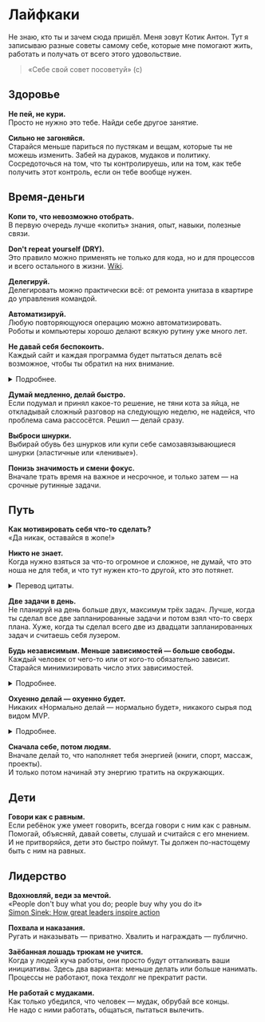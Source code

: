 
# Лайфкаки

Не знаю, кто ты и зачем сюда пришёл. Меня зовут Котик Антон.
Тут я записываю разные советы самому себе, которые мне помогают жить,
работать и получать от всего этого удовольствие. 

> «Себе свой совет посоветуй» (c)


## Здоровье

**Не пей, не кури.**
<br>Просто не нужно это тебе. Найди себе другое занятие.

**Сильно не загоняйся.**
<br>Старайся меньше париться по пустякам и вещам, которые ты не можешь изменить.
Забей на дураков, мудаков и политику. Сосредоточься на том, что ты контролируешь,
или на том, как тебе получить этот контроль, если он тебе вообще нужен.


## Время-деньги

**Копи то, что невозможно отобрать.**
<br>В первую очередь лучше «копить» знания, опыт, навыки, полезные связи.

**Don't repeat yourself (DRY).**
<br>Это правило можно применять не только для кода, но и для процессов и всего остального в жизни. [Wiki](https://en.wikipedia.org/wiki/Don%27t_repeat_yourself).

**Делегируй.**
<br>Делегировать можно практически всё: от ремонта унитаза в квартире до управления командой.

**Автоматизируй.**
<br>Любую повторяющуюся операцию можно автоматизировать.
<br>Роботы и компьютеры хорошо делают всякую рутину уже много лет.

**Не давай себя беспокоить.**
<br>Каждый сайт и каждая программа будет пытаться делать всё возможное, чтобы ты обратил на них внимание.
<details>
  <summary>Подробнее.</summary>

  Отключи все нотификации в телефоне, уведомления о сообщениях в почте и социальных сетях, счетчики непрочитанных сообщений и т. п. В компьютере и браузере надо сделать тоже самое. Счетчики непрочитанных сообщений тоже спрячь из виду.

  Настрой все возможные фильтры, всё нежелательное — в спам.
  
  Контроль над твоим вниманием должен оставаться у тебя. Оставь только те уведомления,
ради которых действительно стоит отвлечься от важных дел, например,
будильник и напоминания о запланированных встречах в календаре.

  См. [Локус контроля](https://ru.wikipedia.org/wiki/%D0%9B%D0%BE%D0%BA%D1%83%D1%81_%D0%BA%D0%BE%D0%BD%D1%82%D1%80%D0%BE%D0%BB%D1%8F).
</details>

**Думай медленно, делай быстро.**
<br>Если подумал и принял какое-то решение, не тяни кота за яйца, не откладывай сложный разговор на следующую неделю, не надейся, что проблема сама рассосётся. Решил — делай сразу.

**Выброси шнурки.**
<br>Выбирай обувь без шнурков или купи себе самозавязывающиеся шнурки (эластичные или «ленивые»).

**Понизь значимость и смени фокус.**
<br>Вначале трать время на важное и несрочное, и только затем — на срочные рутинные задачи.


## Путь

**Как мотивировать себя что-то сделать?**
<br>«Да никак, оставайся в жопе!»

**Никто не знает.**
<br>Когда нужно взяться за что-то огромное и сложное, не думай, что это ноша не для тебя, и что тут нужен кто-то другой, кто это потянет.

<details>
  <summary>Перевод цитаты.</summary>
Я знаю, вы, наверняка, думаете: «Я не знаю, как построить плотину, или привлечь миллион людей к работе над чем-то». Открою вам секрет: сначала никто этого не знает. Идеи не рождаются полностью готовыми. Они становятся яснее лишь по мере работы над ними. Нужно лишь начать.
</details>

**Две задачи в день.**
<br>Не планируй на день больше двух, максимум трёх задач.
Лучше, когда ты сделал все две запланированные задачи и потом взял что-то сверх плана.
Хуже, когда ты сделал всего две из двадцати запланированных задач и считаешь себя лузером.

**Будь независимым. Меньше зависимостей — больше свободы.**
<br>Каждый человек от чего-то или от кого-то обязательно зависит. Старайся минимизировать число этих зависимостей.

<details>
  <summary>Подробнее.</summary>
<p>Соглашайся на новые зависимости только осознанно с полным пониманием, что каждая зависимость
будет тебя в чём-то ограничивать, не давай навязать тебе это решение. Большинство людей к 35 годам настолько зависимы,
что даже с друзьями на шашлыки не могут поехать. Зависимости могут быть самые разные.</p>

Пример 1: если ты куришь (возможно это тебе навязали одноклассники в школе) — теперь твой бюджет зависит от цен на сигареты, которыми ты никак не управляешь.

Пример 2: завёл кота (попросили приютить, а ты не смог отказать) — теперь о нём надо заботиться, ты не можешь просто собрать чемодан и уехать, не придумав что делать с котом.

Пример 3: решил, что будешь пользоваться только iphone, другие фирмы даже за телефоны не считаешь, хотя даже не пробовал их — опять же загнал себя в обязательство покупать только у apple, а значит зависишь от этой компании и от цен на их телефоны.

Зависимости это не плохо, просто помни, чем меньше у тебя зависимостей, тем больше у тебя свободы. Ты можешь быть максимально свободен: жить где хочешь, с кем хочешь, делать что хочешь и когда хочешь, менять свой путь когда захочешь, и никто не может тебе это запретить или как-то повлиять на тебя. Для этого нужно минимизировать число зависимостей.

См. [Локус контроля](https://ru.wikipedia.org/wiki/%D0%9B%D0%BE%D0%BA%D1%83%D1%81_%D0%BA%D0%BE%D0%BD%D1%82%D1%80%D0%BE%D0%BB%D1%8F).
</details>

**Охуенно делай — охуенно будет.**
<br>Никаких «Нормально делай — нормально будет», никакого сырья под видом MVP.
<details>
  <summary>Подробнее.</summary>
Лучше выполни 1 вещь, но сделай это так, чтобы «зритель» (пользователь, клиент, заказчик) кончил, чем сделай 1000 вещей, от которых половина уйдут расстроенными. Тот один «зритель» из первого варианта потом приведёт к тебе сотни и тысячи других.
</details>

**Сначала себе, потом людям.**
<br>Вначале делай то, что наполняет тебя энергией (книги, спорт, массаж, проекты).
<br>И только потом начинай эту энергию тратить на окружающих.


## Дети

**Говори как с равным.**
<br>Если ребёнок уже умеет говорить, всегда говори с ним как с равным.
<br>Помогай, объясняй, давай советы, слушай и считайся с его мнением.
<br>И не притворяйся, дети это быстро поймут. Ты должен по-настощему быть с ним на равных.


## Лидерство

**Вдохновляй, веди за мечтой.**
<br>«People don't buy what you do; people buy why you do it»
<br>[Simon Sinek: How great leaders inspire action](https://www.youtube.com/watch?v=qp0HIF3SfI4)

**Похвала и наказания.**
<br>Ругать и наказывать — приватно. Хвалить и награждать — публично.

**Заёбанная лошадь трюкам не учится.**
<br>Когда у людей куча работы, они просто будут отталкивать ваши инициативы. Здесь два варианта: меньше делать или больше нанимать. Процессы не работают, пока техдолг не прекратит расти.

**Не работай с мудаками.**
<br>Как только убедился, что человек — мудак, обрубай все концы.
<br>Не надо с ними работать, общаться, пытаться вылечить.


<!-- ## Кандидаты в лайфкаки

Разные мысли, которые пока просто кажутся интересными, но ещё не стали лайфкаками:

- Принципы. Люди важнее всего (сотрудники, клиенты, случайные). Хорошие люди важнее плохих.
- Делать хорошо или не делать вообще. Гордиться победами. Учиться на ошибках.
- Из принципов кайдзена. Открытое признание проблем — все проблемы открыто выносятся на обсуждение (там, где нет проблем, совершенствование невозможно).
- Из принципов кайдзена. Пропаганда открытости — малая степень обособленности (особенно в сравнении с западными компаниями) между отделами и рабочими местами.
- Из принципов кайдзена. Информирование каждого сотрудника — весь персонал должен быть полностью информирован о своей компании.
- Самоконтроль. Ни один предводитель команды не может надеяться на то, что ему удастся вдохновить и контролировать свою команду,
если только он не научится самодисциплине и самоконтролю. Это — трудная задача, но, не решив ее,
человек имеет очень мало шансов стать успешным лидером. Для этого потребуется определенная степень философского отношения
и скромность, которые часто ассоциируются с аристократами и святыми.
Самоконтроль не только укрепляет потенциал лидерства, но и служит источником великого счастья.
Возможно не первоисточник: http://www.ashram.ru/leadership6
- Успехи и поражения. Основная черта человеческой природы заключается в том, что успех всей организации индивид объясняет той ролью,
которую сыграл именно он, а в провалах обвиняет систему. С другой стороны, достойный лидер при успехе отдает пальму
первенства своим людям, а ответственность за неудачу берет на себя. Такой подход сплачивает людей в коллективных усилиях,
направленных на работу в интересах организации. Возможно не первоисточник: http://www.ashram.ru/leadership6
- Про Dev Talks и общение команды на удалёнке.
- Про Burger wins и общение команды не только по рабочим вопросам.
- Эниерпрайзная/стрессоустрйчивая пятница (необычная пятница), чтобы взбодриться и не киснуть на удалёнке.
- Морковка, кухня, PvP (one-on-one), шеринг знаний и другие регулярные встречи с командой. -->
